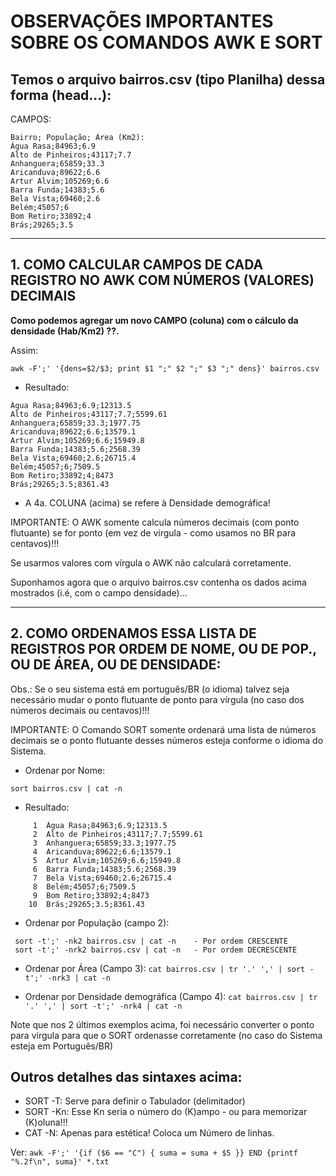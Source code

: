 # OBSERVAÇÕES IMPORTANTES SOBRE OS COMANDOS AWK E SORT 

## Temos o arquivo bairros.csv (tipo Planilha) dessa forma (head...):

CAMPOS: 
```
Bairro; População; Área (Km2):
Água Rasa;84963;6.9
Alto de Pinheiros;43117;7.7
Anhanguera;65859;33.3
Aricanduva;89622;6.6
Artur Alvim;105269;6.6
Barra Funda;14383;5.6
Bela Vista;69460;2.6
Belém;45057;6
Bom Retiro;33892;4
Brás;29265;3.5
```
---

## 1. COMO CALCULAR CAMPOS DE CADA REGISTRO NO AWK COM NÚMEROS (VALORES) DECIMAIS

**Como podemos agregar um novo CAMPO (coluna) com o cálculo da densidade (Hab/Km2) ??.**

Assim:

` awk -F';' '{dens=$2/$3; print $1 ";" $2 ";" $3 ";" dens}' bairros.csv `

- Resultado:
```
Água Rasa;84963;6.9;12313.5
Alto de Pinheiros;43117;7.7;5599.61
Anhanguera;65859;33.3;1977.75
Aricanduva;89622;6.6;13579.1
Artur Alvim;105269;6.6;15949.8
Barra Funda;14383;5.6;2568.39
Bela Vista;69460;2.6;26715.4
Belém;45057;6;7509.5
Bom Retiro;33892;4;8473
Brás;29265;3.5;8361.43
```

- A 4a. COLUNA (acima) se refere à Densidade demográfica!

IMPORTANTE: O AWK somente calcula números decimais (com ponto flutuante) se for ponto (em vez de vírgula - como usamos no BR para centavos)!!!

Se usarmos valores com vírgula o AWK não calculará corretamente.

Suponhamos agora que o arquivo bairros.csv contenha os dados acima mostrados (i.é, com o campo densidade)...

---

## 2. COMO ORDENAMOS ESSA LISTA DE REGISTROS POR ORDEM DE NOME, OU DE POP., OU DE ÁREA, OU DE DENSIDADE:

Obs.: Se o seu sistema está em português/BR (o idioma) talvez seja necessário mudar o ponto flutuante de ponto para vírgula (no caso dos números decimais ou centavos)!!!

IMPORTANTE: O Comando SORT somente ordenará uma lista de números decimais se o ponto flutuante desses números esteja conforme o idioma do Sistema.

- Ordenar por Nome:

` sort bairros.csv | cat -n `

- Resultado:
```
     1	Água Rasa;84963;6.9;12313.5
     2	Alto de Pinheiros;43117;7.7;5599.61
     3	Anhanguera;65859;33.3;1977.75
     4	Aricanduva;89622;6.6;13579.1
     5	Artur Alvim;105269;6.6;15949.8
     6	Barra Funda;14383;5.6;2568.39
     7	Bela Vista;69460;2.6;26715.4
     8	Belém;45057;6;7509.5
     9	Bom Retiro;33892;4;8473
    10	Brás;29265;3.5;8361.43
```

- Ordenar por População (campo 2):
```
 sort -t';' -nk2 bairros.csv | cat -n    - Por ordem CRESCENTE
 sort -t';' -nrk2 bairros.csv | cat -n   - Por ordem DECRESCENTE
```

- Ordenar por Área (Campo 3):
` cat bairros.csv | tr '.' ',' | sort -t';' -nrk3 | cat -n `

- Ordenar por Densidade demográfica (Campo 4):
` cat bairros.csv | tr '.' ',' | sort -t';' -nrk4 | cat -n `

Note que nos 2 últimos exemplos acima, foi necessário converter o ponto para vírgula para que o SORT ordenasse corretamente (no caso do Sistema esteja em Português/BR)

## Outros detalhes das sintaxes acima:
- SORT -T:  Serve para definir o Tabulador (delimitador)
- SORT -Kn: Esse Kn seria o número do (K)ampo - ou para memorizar (K)oluna!!!
- CAT -N:   Apenas para estética! Coloca um Número de linhas.



Ver: 
` awk -F';' '{if ($6 == "C") { suma = suma + $5 }} END {printf "%.2f\n", suma}' *.txt `








